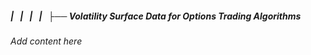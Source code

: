 ##### |   |   |   |   ├── Volatility Surface Data for Options Trading Algorithms

*Add content here*